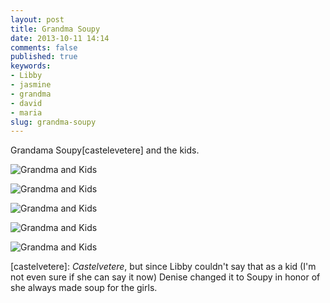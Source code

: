 ```yaml
---
layout: post
title: Grandma Soupy
date: 2013-10-11 14:14
comments: false
published: true
keywords:
- Libby
- jasmine
- grandma
- david
- maria
slug: grandma-soupy
---
```

Grandama Soupy[castelevetere] and the kids.

![Grandma and Kids](http://media.eick.us/media/photographs/2013/2013-06-20/grandma-and-kids-2013-06-20-at-20-14-07.jpg)

![Grandma and Kids](http://media.eick.us/media/photographs/2013/2013-06-20/grandma-and-kids-2013-06-20-at-20-17-04.jpg)

![Grandma and Kids](http://media.eick.us/media/photographs/2013/2013-06-20/grandma-and-kids-2013-06-20-at-20-20-58.jpg)

![Grandma and Kids](http://media.eick.us/media/photographs/2013/2013-06-20/grandma-and-kids-2013-06-20-at-20-22-11.jpg)

![Grandma and Kids](http://media.eick.us/media/photographs/2013/2013-06-20/grandma-and-kids-2013-06-20-at-20-24-28.jpg)

[castelvetere]: *Castelvetere*, but since Libby couldn't say that as a kid (I'm not even sure if she can say it now) Denise changed it to Soupy in honor of she always made soup for the girls.
